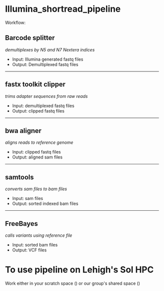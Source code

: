 # Illumina_shortread_pipeline

Workflow: 

## Barcode splitter 
*demultiplexes by N5 and N7 Nextera indices* 
- Input: Illumina generated fastq files 
- Output: Demultiplexed fastq files 
---
## fastx toolkit clipper 
*trims adapter sequences from raw reads* 
- Input: demultiplexed fastq files
- Output: clipped fastq files  
---
## bwa aligner 
*aligns reads to reference genome* 
- Input: clipped fastq files
- Output: aligned sam files 
---
## samtools 
*converts sam files to bam files* 
- Input: sam files
- Output: sorted indexed bam files   
---
## FreeBayes 
*calls variants using reference file* 
- Input: sorted bam files
- Output: VCF files  

# To use pipeline on Lehigh's Sol HPC

Work either in your scratch space () 
or our group's shared space ()

